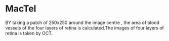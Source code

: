 # MacTel

BY taking a patch of 250x250 around the image centre , the area of blood vessels of the four layers of retina  is calculated.The images of four layers of retina is taken by OCT.
